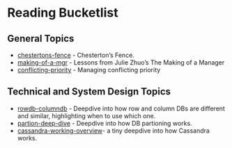 # Reading Bucketlist

## General Topics

- [chestertons-fence] - Chesterton’s Fence.
- [making-of-a-mgr] - Lessons from Julie Zhuo’s The Making of a Manager
- [conflicting-priority] - Managing conflicting priority

## Technical and System Design Topics

- [rowdb-columndb] - Deepdive into how row and column DBs are different and similar, highlighting when to use which one.
- [partion-deep-dive] - Deepdive into how DB partioning works.
- [cassandra-working-overview]- a tiny deepdive into how Cassandra works.

[cassandra-working-overview]: https://www.guru99.com/cassandra-architecture.html
[chestertons-fence]: https://fs.blog/chestertons-fence/
[making-of-a-mgr]: https://fellow.app/blog/management/julie-zhuo-the-making-of-a-manager/?v2=1
[conflicting-priority]: https://leaddev.com/process/navigating-competing-priorities-engineer
[partion-deep-dive]: https://www.timescale.com/learn/data-partitioning-what-it-is-and-why-it-matters
[rowdb-columndb]: https://dataschool.com/data-modeling-101/row-vs-column-oriented-databases/
